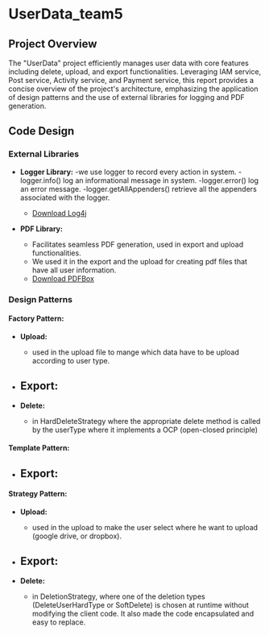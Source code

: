 # UserData_team5

## Project Overview

The "UserData" project efficiently manages user data with core features including delete, upload, and export functionalities. Leveraging IAM service, Post service, Activity service, and Payment service, this report provides a concise overview of the project's architecture, emphasizing the application of design patterns and the use of external libraries for logging and PDF generation.

## Code Design

### External Libraries

- **Logger Library:**
  -we use  logger to record every action in system.
  -logger.info() log an informational message in system.
   -logger.error() log an error message.
  -logger.getAllAppenders() retrieve all the appenders associated with the logger.
  - [Download Log4j](https://www.apache.org/dyn/closer.cgi/logging/log4j/1.2.17/log4j-1.2.17.zip)

- **PDF Library:**
  - Facilitates seamless PDF generation, used in export and upload functionalities.
  - We used it in the export and the upload for creating pdf files that have all user information.
  - [Download PDFBox](https://www.apache.org/dyn/closer.lua/pdfbox/3.0.1/pdfbox-app-3.0.1.jar)

### Design Patterns

#### Factory Pattern:

- **Upload:**
  - used in the upload file to mange which data have to be upload according to user type.

- **Export:**
  - 

- **Delete:**
  - in HardDeleteStrategy where the appropriate delete method is called by the userType where it implements a OCP (open-closed principle) 

#### Template Pattern:

- **Export:**
  - 

#### Strategy Pattern:

- **Upload:**
  - used in the upload to make the user select where he want to upload (google drive, or dropbox).

- **Export:**
  - 

- **Delete:**
  - in DeletionStrategy, where one of the deletion types (DeleteUserHardType or SoftDelete) is chosen at runtime without modifying the client code.
    It also made the code encapsulated and easy to replace.


